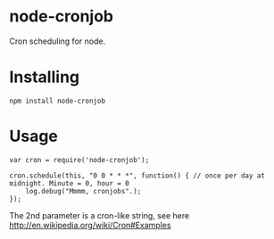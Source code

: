 node-cronjob
============

Cron scheduling for node.

Installing
============

`npm install node-cronjob`

Usage
============

```
var cron = require('node-cronjob');

cron.schedule(this, "0 0 * * *", function() { // once per day at midnight. Minute = 0, hour = 0
    log.debug("Mmmm, cronjobs".);
});
```

The 2nd parameter is a cron-like string, see here http://en.wikipedia.org/wiki/Cron#Examples
